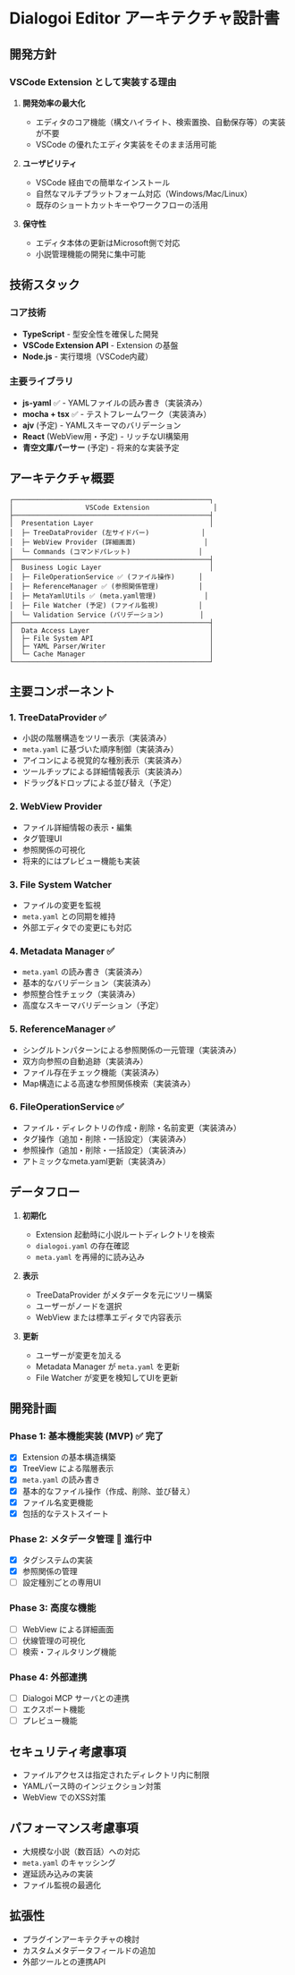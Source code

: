 # Dialogoi Editor アーキテクチャ設計書

## 開発方針

### VSCode Extension として実装する理由

1. **開発効率の最大化**
   - エディタのコア機能（構文ハイライト、検索置換、自動保存等）の実装が不要
   - VSCode の優れたエディタ実装をそのまま活用可能

2. **ユーザビリティ**
   - VSCode 経由での簡単なインストール
   - 自然なマルチプラットフォーム対応（Windows/Mac/Linux）
   - 既存のショートカットキーやワークフローの活用

3. **保守性**
   - エディタ本体の更新はMicrosoft側で対応
   - 小説管理機能の開発に集中可能

## 技術スタック

### コア技術

- **TypeScript** - 型安全性を確保した開発
- **VSCode Extension API** - Extension の基盤
- **Node.js** - 実行環境（VSCode内蔵）

### 主要ライブラリ

- **js-yaml** ✅ - YAMLファイルの読み書き（実装済み）
- **mocha + tsx** ✅ - テストフレームワーク（実装済み）
- **ajv** (予定) - YAMLスキーマのバリデーション
- **React** (WebView用・予定) - リッチなUI構築用
- **青空文庫パーサー** (予定) - 将来的な実装予定

## アーキテクチャ概要

```
┌─────────────────────────────────────────────────┐
│                  VSCode Extension                │
├─────────────────────────────────────────────────┤
│  Presentation Layer                             │
│  ├─ TreeDataProvider (左サイドバー)             │
│  ├─ WebView Provider (詳細画面)                 │
│  └─ Commands (コマンドパレット)                 │
├─────────────────────────────────────────────────┤
│  Business Logic Layer                           │
│  ├─ FileOperationService ✅ (ファイル操作)      │
│  ├─ ReferenceManager ✅ (参照関係管理)          │
│  ├─ MetaYamlUtils ✅ (meta.yaml管理)            │
│  ├─ File Watcher (予定) (ファイル監視)          │
│  └─ Validation Service (バリデーション)         │
├─────────────────────────────────────────────────┤
│  Data Access Layer                              │
│  ├─ File System API                             │
│  ├─ YAML Parser/Writer                          │
│  └─ Cache Manager                               │
└─────────────────────────────────────────────────┘
```

## 主要コンポーネント

### 1. TreeDataProvider ✅

- 小説の階層構造をツリー表示（実装済み）
- `meta.yaml` に基づいた順序制御（実装済み）
- アイコンによる視覚的な種別表示（実装済み）
- ツールチップによる詳細情報表示（実装済み）
- ドラッグ&ドロップによる並び替え（予定）

### 2. WebView Provider

- ファイル詳細情報の表示・編集
- タグ管理UI
- 参照関係の可視化
- 将来的にはプレビュー機能も実装

### 3. File System Watcher

- ファイルの変更を監視
- `meta.yaml` との同期を維持
- 外部エディタでの変更にも対応

### 4. Metadata Manager ✅

- `meta.yaml` の読み書き（実装済み）
- 基本的なバリデーション（実装済み）
- 参照整合性チェック（実装済み）
- 高度なスキーマバリデーション（予定）

### 5. ReferenceManager ✅

- シングルトンパターンによる参照関係の一元管理（実装済み）
- 双方向参照の自動追跡（実装済み）
- ファイル存在チェック機能（実装済み）
- Map構造による高速な参照関係検索（実装済み）

### 6. FileOperationService ✅

- ファイル・ディレクトリの作成・削除・名前変更（実装済み）
- タグ操作（追加・削除・一括設定）（実装済み）
- 参照操作（追加・削除・一括設定）（実装済み）
- アトミックなmeta.yaml更新（実装済み）

## データフロー

1. **初期化**
   - Extension 起動時に小説ルートディレクトリを検索
   - `dialogoi.yaml` の存在確認
   - `meta.yaml` を再帰的に読み込み

2. **表示**
   - TreeDataProvider がメタデータを元にツリー構築
   - ユーザーがノードを選択
   - WebView または標準エディタで内容表示

3. **更新**
   - ユーザーが変更を加える
   - Metadata Manager が `meta.yaml` を更新
   - File Watcher が変更を検知してUIを更新

## 開発計画

### Phase 1: 基本機能実装 (MVP) ✅ **完了**
- [x] Extension の基本構造構築
- [x] TreeView による階層表示
- [x] `meta.yaml` の読み書き
- [x] 基本的なファイル操作（作成、削除、並び替え）
- [x] ファイル名変更機能
- [x] 包括的なテストスイート

### Phase 2: メタデータ管理 🔄 **進行中**
- [x] タグシステムの実装
- [x] 参照関係の管理
- [ ] 設定種別ごとの専用UI

### Phase 3: 高度な機能
- [ ] WebView による詳細画面
- [ ] 伏線管理の可視化
- [ ] 検索・フィルタリング機能

### Phase 4: 外部連携
- [ ] Dialogoi MCP サーバとの連携
- [ ] エクスポート機能
- [ ] プレビュー機能

## セキュリティ考慮事項

- ファイルアクセスは指定されたディレクトリ内に制限
- YAMLパース時のインジェクション対策
- WebView でのXSS対策

## パフォーマンス考慮事項

- 大規模な小説（数百話）への対応
- `meta.yaml` のキャッシング
- 遅延読み込みの実装
- ファイル監視の最適化

## 拡張性

- プラグインアーキテクチャの検討
- カスタムメタデータフィールドの追加
- 外部ツールとの連携API
